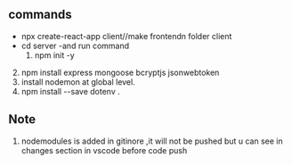## commands
* npx create-react-app client//make frontendn folder client
* cd server -and run command
   1. npm init -y
2. npm install express mongoose bcryptjs jsonwebtoken
3. install nodemon at global level.
4. npm install --save dotenv    <!-- to use process 
5.npm i bcrypt
-->. 
## Note
1. nodemodules is added in gitinore ,it will not be pushed but u can see in changes section in vscode before code push